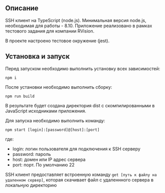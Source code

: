 ## Описание
SSH клиент на TypeScript (node.js). Минимальная версия node.js, необходимая для работы - 8.10. Приложение реализовано в рамках тестового задания для компании RVision.

В проекте настроено тестовое окружение (jest).

## Установка и запуск
Перед запуском необходимо выполнить установку всех зависимостей:

`npm i`

После установки необходимо выполнить сборку:

`npm run build`

В результате будет создана директория dist с скомпилированными в JavaScript исходниками приложения.

Для запуска необходимо выполнить команду:

`npm start [login]:[password]@[host]:[port]`

где:
- login: логин пользователя для подключения к SSH серверу
- password: пароль
- host: домен или IP адрес сервера
- port: порт. По умолчанию 22

SSH клиент предоставляет встроенную команду `get [путь к файлу на удаленном сервер]`, которая скачивает файл с удаленнного сервера в локальную директорию
